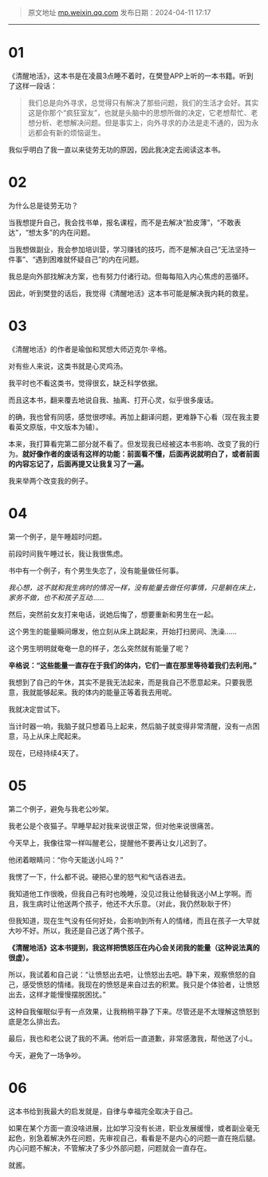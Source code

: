 > 原文地址 [mp.weixin.qq.com](https://mp.weixin.qq.com/s/QARnOTsWtJPzreQV9Hxa7g)
> 发布日期：2024-04-11 17:17

---



# 01

《清醒地活》，这本书是在凌晨3点睡不着时，在樊登APP上听的一本书籍。听到了这样一段话：

> 我们总是向外寻求，总觉得只有解决了那些问题，我们的生活才会好。其实这是你那个“疯狂室友”，也就是头脑中的思想所做的决定，它老想帮忙、老想分析、老想解决问题。但是事实上，向外寻求的办法是走不通的，因为永远都会有新的烦恼诞生。

我似乎明白了我一直以来徒劳无功的原因，因此我决定去阅读这本书。

# 02 

为什么总是徒劳无功？

当我想提升自己，我会找书单，报名课程，而不是去解决“脸皮薄”，“不敢表达”，“想太多”的内在问题。

当我想做副业，我会参加培训营，学习赚钱的技巧，而不是解决自己“无法坚持一件事”、“遇到困难就怀疑自己”的内在问题。

我总是向外部找解决方案，也有努力付诸行动。但每每陷入内心焦虑的恶循环。

因此，听到樊登的话后，我觉得《清醒地活》这本书可能是解决我内耗的救星。

# 03

《清醒地活》的作者是瑜伽和冥想大师迈克尔·辛格。

对有些人来说，这类书就是心灵鸡汤。

我平时也不看这类书，觉得很玄，缺乏科学依据。

而且这本书，翻来覆去地说自我、抽离、打开心灵，似乎很多废话。

的确，我也曾有同感，感觉很啰嗦。再加上翻译问题，更难静下心看（现在我主要看英文原版，中文版本为辅）。

本来，我打算看完第二部分就不看了。但发现我已经被这本书影响、改变了我的行为。**就好像作者的废话有这样的功能：前面看不懂，后面再说就明白了，或者前面的内容忘记了，后面再提又让我复习了一遍。**

我来举两个改变我的例子。

# 04

第一个例子，是午睡超时问题。

前段时间我午睡过长，我让我很焦虑。

书中有一个例子，有个男生失恋了，没有能量做任何事。

*我心想，这不就和我生病时的情况一样，没有能量去做任何事情，只是躺在床上，家务不做，也不和孩子互动……*

然后，突然前女友打来电话，说她后悔了，想要重新和男生在一起。

这个男生的能量瞬间爆发，他立刻从床上跳起来，开始打扫房间、洗澡……


这个男生明明就奄奄一息的样子，怎么突然就有能量了呢？

**辛格说：“这些能量一直存在于我们的体内，它们一直在那里等待着我们去利用。”**


我想到了自己的午休，其实不是我无法起来，而是我自己不愿意起来。只要我愿意，我就能够起来。我的体内的能量正等着我去用呢。

我就决定尝试下。

当计时器一响，我脑子就只想着马上起来，然后脑子就变得非常清醒，没有一点困意，马上从床上爬起来。

现在，已经持续4天了。


# 05

第二个例子，避免与我老公吵架。

我老公是个夜猫子。早睡早起对我来说很正常，但对他来说很痛苦。

今天早上，我像往常一样叫醒老公，提醒他不要再让女儿迟到了。

他闭着眼睛问：“你今天能送小L吗？”

我愣了一下，什么都不说。硬把心里的怒气和气话吞进去。

我知道他工作很晚，但我自己有时也晚睡，没见过我让他替我送小M上学啊。而且，我生病时让他送两个孩子，他还不大乐意。（对此，我仍然耿耿于怀）

但我知道，现在生气没有任何好处，会影响到所有人的情绪，而且在孩子一大早就大吵不好。所以，我还是自己送了两个孩子。


**《清醒地活》这本书提到，我这样把愤怒压在内心会关闭我的能量（这种说法真的很虚）。**

所以，我试着和自己说：“让愤怒出去吧，让愤怒出去吧。静下来，观察愤怒的自己，感受愤怒的情绪。我现在的愤怒是来自过去的积累。我只是个体验者，让愤怒出去，这样才能慢慢摆脱困扰。”

这种自我催眠似乎有一点效果，让我稍稍平静了下来。尽管还是不太理解这愤怒到底是怎么排出去。

最后，我也和老公说了我的不满。他听后一直道歉，非常感激我，帮他送了小L。

今天，避免了一场争吵。



# 06

这本书给到我最大的启发就是，自律与幸福完全取决于自己。

如果在某个方面一直没啥进展，比如学习没有长进，职业发展缓慢，或者副业毫无起色，别急着解决外在问题，先审视自己，看看是不是内心的问题一直在拖后腿。内心问题不解决，不管解决了多少外部问题，​问题就会一直存在。



就酱。
